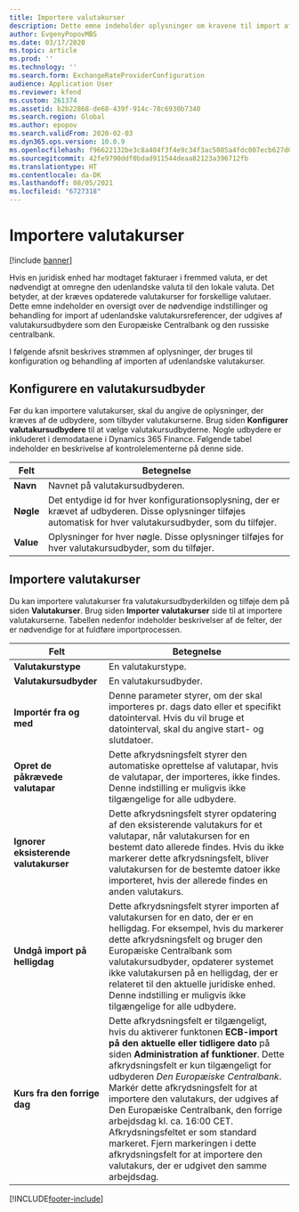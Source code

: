 ```yaml
---
title: Importere valutakurser
description: Dette emne indeholder oplysninger om kravene til import af referencekurser for udenlandsk valuta, der udgives af valutakursudbydere.
author: EvgenyPopovMBS
ms.date: 03/17/2020
ms.topic: article
ms.prod: ''
ms.technology: ''
ms.search.form: ExchangeRateProviderConfiguration
audience: Application User
ms.reviewer: kfend
ms.custom: 261374
ms.assetid: b2b22868-de68-439f-914c-78c6930b7340
ms.search.region: Global
ms.author: epopov
ms.search.validFrom: 2020-02-03
ms.dyn365.ops.version: 10.0.9
ms.openlocfilehash: f96622132be3c8a404f3f4e9c34f3ac5085a4fdc007ecb627d06a95d7c80932b
ms.sourcegitcommit: 42fe9790ddf0bdad911544deaa82123a396712fb
ms.translationtype: HT
ms.contentlocale: da-DK
ms.lasthandoff: 08/05/2021
ms.locfileid: "6727318"
---
```

# <a name="import-currency-exchange-rates"></a>Importere valutakurser

[!include [banner](../includes/banner.md)]

Hvis en juridisk enhed har modtaget fakturaer i fremmed valuta, er det nødvendigt at omregne den udenlandske valuta til den lokale valuta. Det betyder, at der kræves opdaterede valutakurser for forskellige valutaer. Dette emne indeholder en oversigt over de nødvendige indstillinger og behandling for import af udenlandske valutakursreferencer, der udgives af valutakursudbydere som den Europæiske Centralbank og den russiske centralbank.

I følgende afsnit beskrives strømmen af oplysninger, der bruges til konfiguration og behandling af importen af udenlandske valutakurser.

## <a name="configure-an-exchange-rate-provider"></a>Konfigurere en valutakursudbyder
Før du kan importere valutakurser, skal du angive de oplysninger, der kræves af de udbydere, som tilbyder valutakurserne. Brug siden **Konfigurer valutakursudbydere** til at vælge valutakursudbyderne. Nogle udbydere er inkluderet i demodataene i Dynamics 365 Finance. Følgende tabel indeholder en beskrivelse af kontrolelementerne på denne side.

| Felt | Betegnelse                   |
|-----------|-----------------------------------|
| **Navn**  | Navnet på valutakursudbyderen.                                                                                                                                                                                     |
| **Nøgle**   | Det entydige id for hver konfigurationsoplysning, der er krævet af udbyderen. Disse oplysninger tilføjes automatisk for hver valutakursudbyder, som du tilføjer. |
| **Value** | Oplysninger for hver nøgle. Disse oplysninger tilføjes for hver valutakursudbyder, som du tilføjer.                                                                                         |

## <a name="import-currency-exchange-rates"></a>Importere valutakurser
Du kan importere valutakurser fra valutakursudbyderkilden og tilføje dem på siden **Valutakurser**. Brug siden **Importer valutakurser** side til at importere valutakurserne. Tabellen nedenfor indeholder beskrivelser af de felter, der er nødvendige for at fuldføre importprocessen.

| Felt | Betegnelse                   |
|-----------|-----------------------------------|
| **Valutakurstype**                 | En valutakurstype.                                                                                                                                                                                                                                                                                                                                                      |
| **Valutakursudbyder**             | En valutakursudbyder.                                                                                                                                                                                                                                                                                                                                                  |
| **Importér fra og med**                       | Denne parameter styrer, om der skal importeres pr. dags dato eller et specifikt datointerval. Hvis du vil bruge et datointerval, skal du angive start- og slutdatoer.                                                                                                                                                                                                                |
| **Opret de påkrævede valutapar**    | Dette afkrydsningsfelt styrer den automatiske oprettelse af valutapar, hvis de valutapar, der importeres, ikke findes. Denne indstilling er muligvis ikke tilgængelige for alle udbydere.                                                                                                                                                                                               |
| **Ignorer eksisterende valutakurser**   | Dette afkrydsningsfelt styrer opdatering af den eksisterende valutakurs for et valutapar, når valutakursen for en bestemt dato allerede findes. Hvis du ikke markerer dette afkrydsningsfelt, bliver valutakursen for de bestemte datoer ikke importeret, hvis der allerede findes en anden valutakurs.                                                                                       |
| **Undgå import på helligdag** | Dette afkrydsningsfelt styrer importen af valutakursen for en dato, der er en helligdag. For eksempel, hvis du markerer dette afkrydsningsfelt og bruger den Europæiske Centralbank som valutakursudbyder, opdaterer systemet ikke valutakursen på en helligdag, der er relateret til den aktuelle juridiske enhed. Denne indstilling er muligvis ikke tilgængelige for alle udbydere. |
| **Kurs fra den forrige dag** | Dette afkrydsningsfelt er tilgængeligt, hvis du aktiverer funktonen **ECB-import på den aktuelle eller tidligere dato** på siden **Administration af funktioner**. Dette afkrydsningsfelt er kun tilgængeligt for udbyderen *Den Europæiske Centralbank*. Markér dette afkrydsningsfelt for at importere den valutakurs, der udgives af Den Europæiske Centralbank, den forrige arbejdsdag kl. ca. 16:00 CET. Afkrydsningsfeltet er som standard markeret. Fjern markeringen i dette afkrydsningsfelt for at importere den valutakurs, der er udgivet den samme arbejdsdag.  |


[!INCLUDE[footer-include](../../includes/footer-banner.md)]
